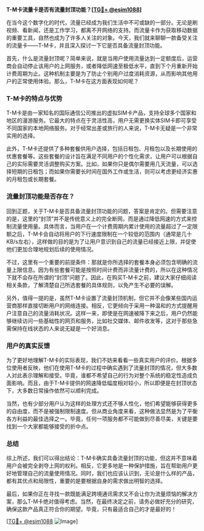 **T-M卡流量卡是否有流量封顶功能？[[TG💪+ @esim1088](https://t.me/s/esim1088)]**

在当今这个数字化的时代，流量已经成为我们生活中不可或缺的一部分。无论是刷视频、看新闻，还是工作学习，都离不开网络的支持。而流量卡作为获取移动数据的重要工具，自然也成为了许多人关注的对象。今天，我们就来聊聊一款备受关注的流量卡——T-M卡，并且深入探讨一下它是否具备流量封顶功能。

首先，什么是流量封顶呢？简单来说，就是当用户使用流量达到一定额度后，运营商会自动停止该用户的上网服务，或者降低网速至极低水平，直到下个月重新开始计费周期为止。这种机制主要是为了防止个别用户过度消耗资源，从而影响其他用户的正常使用体验。那么，T-M卡在这方面表现如何呢？

### T-M卡的特点与优势

T-M卡是由一家知名的国际通信公司推出的虚拟SIM卡产品，支持全球多个国家和地区的漫游服务。它最大的特点在于灵活性高，用户无需更换实体SIM卡即可享受不同国家的本地网络服务。对于经常出差或旅行的人来说，T-M卡无疑是一个非常实用的选择。

此外，T-M卡还提供了多种套餐供用户选择，包括日租包、月租包以及长期使用的优惠套餐等。这些套餐的设计旨在满足不同用户的个性化需求，让用户可以根据自己的实际需要灵活调整购买方案。比如，如果你只是偶尔需要用几天流量，可以选择短期的日租包；而如果你需要长时间在国外工作或生活，则可以考虑更经济实惠的月租包或长期套餐。

### 流量封顶功能是否存在？

回到正题，关于T-M卡是否具备流量封顶功能的问题，答案是肯定的。但需要注意的是，这里的“封顶”并不是传统意义上的完全断网，而是通过降低网速的方式来控制流量使用量。具体而言，当用户在一个计费周期内累计使用的流量超过了一定限额之后，T-M卡会自动将用户的下行速度限制在一个较低的范围内（通常是几十KB/s左右），这样做的目的是为了让用户意识到自己的流量已经接近上限，并促使他们更加合理地规划后续的使用情况。

不过，这里有一个重要的前提条件：那就是你所选择的套餐本身必须包含明确的流量上限信息。因为有些套餐可能是按照时间计费而非流量计费的，所以在这种情况下就不会存在所谓的“封顶”问题了。因此，在购买T-M卡之前，建议大家仔细阅读相关条款，了解清楚自己所选套餐的具体规则，以免产生不必要的误解。

另外，值得一提的是，虽然T-M卡设置了流量封顶机制，但它并不会像某些国内运营商那样直接切断用户的网络连接。相反，它更倾向于采用一种温和的方式提醒用户注意自己的流量消耗状况。这样一来，即使是在网速被降下来之后，用户仍然能够继续访问一些基础性的网页和服务，比如社交媒体、邮件收发等，这对于那些急需保持在线状态的人来说无疑是一个好消息。

### 用户的真实反馈

为了更好地理解T-M卡的实际表现，我们不妨来看看一些真实用户的评价。根据多位使用者反映，他们在使用T-M卡的过程中确实遇到了流量封顶的情况，但大多数人对此表示理解和接受。毕竟，谁都不希望自己的行为对整个系统的稳定性造成负面影响。而且，由于T-M卡提供的网速降低幅度相对较小，所以即便是在封顶状态下，大多数日常操作依然可以顺利完成。

当然，也有少部分用户认为这样的处理方式还不够人性化，他们希望能够获得更多的自由度，而不是被强制限制速度。但从商业角度来看，这种做法显然是为了平衡各方利益的最佳选择之一。毕竟，任何一项服务都不可能做到尽善尽美，关键是要找到一个大家都能够接受的折中点。

### 总结

综上所述，我们可以得出结论：T-M卡确实具备流量封顶的功能，但这并不意味着用户会被完全剥夺上网的权利。相反，它更多地是一种保护措施，旨在帮助用户更好地管理自己的流量使用情况。同时，我们也应该认识到，无论是什么样的产品，都有其优点和局限性，重要的是要根据自身的需求做出明智的选择。

最后，如果你正在寻找一款既能满足跨境通讯需求又不会让你为流量烦恼的解决方案，那么T-M卡绝对值得考虑。当然，在最终决定之前，请务必做好充分的研究，确保这款产品真正符合你的期望。毕竟，只有最适合自己的才是最好的！

[[TG💪+ @esim1088](https://t.me/s/esim1088) ![Image](https://i.postimg.cc/4NQfJmqS/Snipaste-2025-05-13-00-14-12.png)]